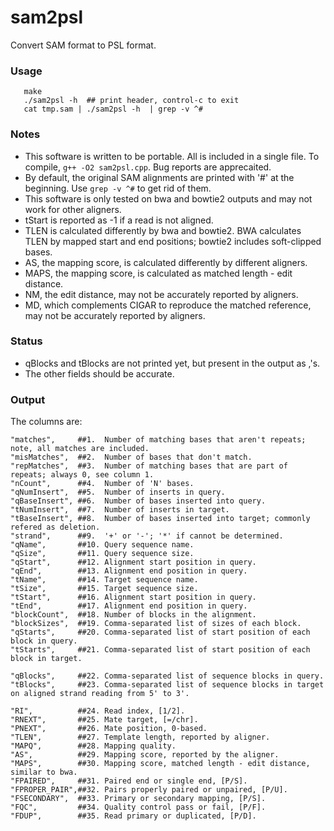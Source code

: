 # sam2psl
Convert SAM format to PSL format.

### Usage
```
   make  
   ./sam2psl -h  ## print header, control-c to exit  
   cat tmp.sam | ./sam2psl -h  | grep -v ^#
```

### Notes
- This software is written to be portable. All is included in a single file. To compile, ```g++ -O2 sam2psl.cpp```. Bug reports are apprecaited.
- By default, the original SAM alignments are printed with '#' at the beginning. Use ```grep -v ^#``` to get rid of them.
- This software is only tested on bwa and bowtie2 outputs and may not work for other aligners.
- tStart is reported as -1 if a read is not aligned.
- TLEN is calculated differently by bwa and bowtie2. BWA calculates TLEN by mapped start and end positions; bowtie2 includes soft-clipped bases.
- AS, the mapping score, is calculated differently by different aligners.
- MAPS, the mapping score, is calculated as matched length - edit distance.
- NM, the edit distance, may not be accurately reported by aligners.
- MD, which complements CIGAR to reproduce the matched reference, may not be accurately reported by aligners.

### Status
- qBlocks and tBlocks are not printed yet, but present in the output as ,'s.
- The other fields should be accurate.

### Output
The columns are:

    "matches",     ##1.  Number of matching bases that aren't repeats; note, all matches are included. 
    "misMatches",  ##2.  Number of bases that don't match.
    "repMatches",  ##3.  Number of matching bases that are part of repeats; always 0, see column 1.  
    "nCount",      ##4.  Number of 'N' bases.
    "qNumInsert",  ##5.  Number of inserts in query.
    "qBaseInsert", ##6.  Number of bases inserted into query.
    "tNumInsert",  ##7.  Number of inserts in target.
    "tBaseInsert", ##8.  Number of bases inserted into target; commonly refered as deletion.
    "strand",      ##9.  '+' or '-'; '*' if cannot be determined.
    "qName",       ##10. Query sequence name.
    "qSize",       ##11. Query sequence size.
    "qStart",      ##12. Alignment start position in query.
    "qEnd",        ##13. Alignment end position in query.
    "tName",       ##14. Target sequence name.
    "tSize",       ##15. Target sequence size.
    "tStart",      ##16. Alignment start position in query.
    "tEnd",        ##17. Alignment end position in query.
    "blockCount",  ##18. Number of blocks in the alignment.
    "blockSizes",  ##19. Comma-separated list of sizes of each block.
    "qStarts",     ##20. Comma-separated list of start position of each block in query.
    "tStarts",     ##21. Comma-separated list of start position of each block in target.

    "qBlocks",     ##22. Comma-separated list of sequence blocks in query. 
    "tBlocks",     ##23. Comma-separated list of sequence blocks in target on aligned strand reading from 5' to 3'. 

    "RI",          ##24. Read index, [1/2].
    "RNEXT",       ##25. Mate target, [=/chr].
    "PNEXT",       ##26. Mate position, 0-based.
    "TLEN",        ##27. Template length, reported by aligner. 
    "MAPQ",        ##28. Mapping quality.
    "AS",          ##29. Mapping score, reported by the aligner.
    "MAPS",        ##30. Mapping score, matched length - edit distance, similar to bwa.
    "FPAIRED",     ##31. Paired end or single end, [P/S].
    "FPROPER_PAIR",##32. Pairs properly paired or unpaired, [P/U].
    "FSECONDARY",  ##33. Primary or secondary mapping, [P/S].    
    "FQC",         ##34. Quality control pass or fail, [P/F].
    "FDUP",        ##35. Read primary or duplicated, [P/D].

